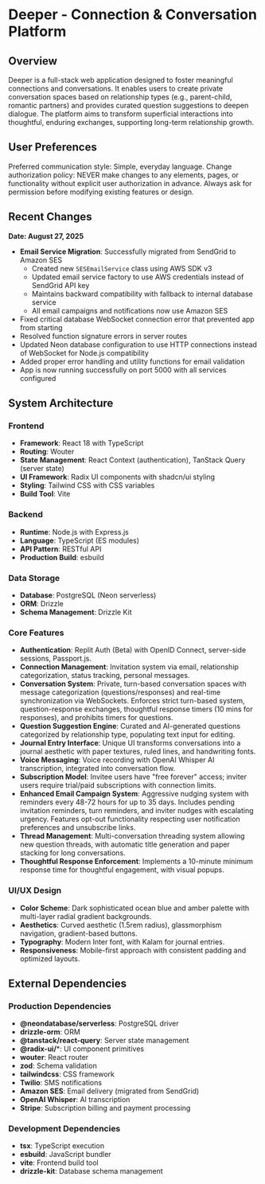 # Deeper - Connection & Conversation Platform

## Overview
Deeper is a full-stack web application designed to foster meaningful connections and conversations. It enables users to create private conversation spaces based on relationship types (e.g., parent-child, romantic partners) and provides curated question suggestions to deepen dialogue. The platform aims to transform superficial interactions into thoughtful, enduring exchanges, supporting long-term relationship growth.

## User Preferences
Preferred communication style: Simple, everyday language.
Change authorization policy: NEVER make changes to any elements, pages, or functionality without explicit user authorization in advance. Always ask for permission before modifying existing features or design.

## Recent Changes
**Date: August 27, 2025**
- **Email Service Migration**: Successfully migrated from SendGrid to Amazon SES
  - Created new `SESEmailService` class using AWS SDK v3
  - Updated email service factory to use AWS credentials instead of SendGrid API key  
  - Maintains backward compatibility with fallback to internal database service
  - All email campaigns and notifications now use Amazon SES
- Fixed critical database WebSocket connection error that prevented app from starting
- Resolved function signature errors in server routes
- Updated Neon database configuration to use HTTP connections instead of WebSocket for Node.js compatibility
- Added proper error handling and utility functions for email validation
- App is now running successfully on port 5000 with all services configured

## System Architecture

### Frontend
- **Framework**: React 18 with TypeScript
- **Routing**: Wouter
- **State Management**: React Context (authentication), TanStack Query (server state)
- **UI Framework**: Radix UI components with shadcn/ui styling
- **Styling**: Tailwind CSS with CSS variables
- **Build Tool**: Vite

### Backend
- **Runtime**: Node.js with Express.js
- **Language**: TypeScript (ES modules)
- **API Pattern**: RESTful API
- **Production Build**: esbuild

### Data Storage
- **Database**: PostgreSQL (Neon serverless)
- **ORM**: Drizzle
- **Schema Management**: Drizzle Kit

### Core Features
- **Authentication**: Replit Auth (Beta) with OpenID Connect, server-side sessions, Passport.js.
- **Connection Management**: Invitation system via email, relationship categorization, status tracking, personal messages.
- **Conversation System**: Private, turn-based conversation spaces with message categorization (questions/responses) and real-time synchronization via WebSockets. Enforces strict turn-based system, question-response exchanges, thoughtful response timers (10 mins for responses), and prohibits timers for questions.
- **Question Suggestion Engine**: Curated and AI-generated questions categorized by relationship type, populating text input for editing.
- **Journal Entry Interface**: Unique UI transforms conversations into a journal aesthetic with paper textures, ruled lines, and handwriting fonts.
- **Voice Messaging**: Voice recording with OpenAI Whisper AI transcription, integrated into conversation flow.
- **Subscription Model**: Invitee users have "free forever" access; inviter users require trial/paid subscriptions with connection limits.
- **Enhanced Email Campaign System**: Aggressive nudging system with reminders every 48-72 hours for up to 35 days. Includes pending invitation reminders, turn reminders, and inviter nudges with escalating urgency. Features opt-out functionality respecting user notification preferences and unsubscribe links.
- **Thread Management**: Multi-conversation threading system allowing new question threads, with automatic title generation and paper stacking for long conversations.
- **Thoughtful Response Enforcement**: Implements a 10-minute minimum response time for thoughtful engagement, with visual popups.

### UI/UX Design
- **Color Scheme**: Dark sophisticated ocean blue and amber palette with multi-layer radial gradient backgrounds.
- **Aesthetics**: Curved aesthetic (1.5rem radius), glassmorphism navigation, gradient-based buttons.
- **Typography**: Modern Inter font, with Kalam for journal entries.
- **Responsiveness**: Mobile-first approach with consistent padding and optimized layouts.

## External Dependencies

### Production Dependencies
- **@neondatabase/serverless**: PostgreSQL driver
- **drizzle-orm**: ORM
- **@tanstack/react-query**: Server state management
- **@radix-ui/***: UI component primitives
- **wouter**: React router
- **zod**: Schema validation
- **tailwindcss**: CSS framework
- **Twilio**: SMS notifications
- **Amazon SES**: Email delivery (migrated from SendGrid)
- **OpenAI Whisper**: AI transcription
- **Stripe**: Subscription billing and payment processing

### Development Dependencies
- **tsx**: TypeScript execution
- **esbuild**: JavaScript bundler
- **vite**: Frontend build tool
- **drizzle-kit**: Database schema management